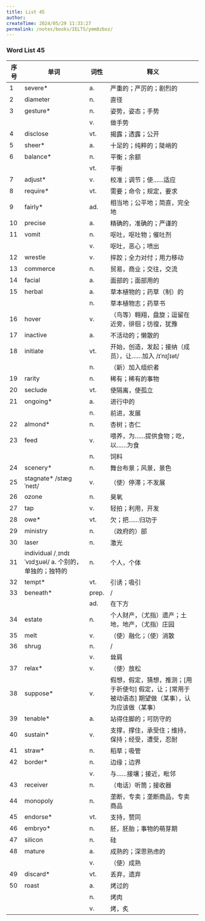 ```yaml
---
title: List 45
author:
createTime: 2024/05/29 11:33:27
permalink: /notes/books/IELTS/ymm8zboz/
---
```



### Word List 45

| 序号 | 单词       | 词性    | 释义                                  |
|------|------------|---------|---------------------------------------|
| 1 | severe* | a. | 严重的；严厉的；剧烈的 |
| 2 | diameter | n. | 直径 |
| 3 | gesture* | n. | 姿势，姿态；手势 |
|      |            | v.   | 做手势 |
| 4 | disclose | vt. | 揭露；透露；公开 |
| 5 | sheer* | a. | 十足的；纯粹的；陡峭的 |
| 6 | balance* | n. | 平衡；余额 |
|      |            | vt.   | 平衡 |
| 7 | adjust* | v. | 校准；调节；使……适应 |
| 8 | require* | vt. | 需要；命令；规定，要求 |
| 9 | fairly* | ad. | 相当地；公平地；简直，完全地 |
| 10 | precise | a. | 精确的，准确的；严谨的 |
| 11 | vomit | n. | 呕吐，呕吐物；催吐剂 |
|      |            | v.   | 呕吐，恶心；喷出 |
| 12 | wrestle | v. | 摔跤；全力对付；用力移动 |
| 13 | commerce | n. | 贸易，商业；交往，交流 |
| 14 | facial | a. | 面部的；面部用的 |
| 15 | herbal | a. | 草本植物的；药草（制）的 |
|      |            | n.   | 草本植物志；药草书 |
| 16 | hover | v. | （鸟等）翱翔，盘旋；逗留在近旁，徘徊；彷徨，犹豫 |
| 17 | inactive | a. | 不活动的；懒散的 |
| 18 | initiate | vt. | 开始，创造，发起；接纳（成员），让……加入 /ɪˈnɪʃɪət/ |
|      |            | n.   | （新）加入组织者 |
| 19 | rarity | n. | 稀有；稀有的事物 |
| 20 | seclude | vt. | 使隔离，使孤立 |
| 21 | ongoing* | a. | 进行中的 |
|      |            | n.   | 前进，发展 |
| 22 | almond* | n. | 杏树；杏仁 |
| 23 | feed | v. | 喂养，为……提供食物；吃，以……为食 |
|      |            | n.   | 饲料 |
| 24 | scenery* | n. | 舞台布景；风景，景色 |
| 25 | stagnate* /stægˈneɪt/ | v. | （使）停滞；不发展 |
| 26 | ozone | n. | 臭氧 |
| 27 | tap | v. | 轻拍；利用，开发 |
| 28 | owe* | vt. | 欠；把……归功于 |
| 29 | ministry | n. | （政府的）部 |
| 30 | laser | n. | 激光 |
| 31 | individual /ˏɪndɪˈvɪdʒuəl/ a. 个别的，单独的；独特的 | n. | 个人，个体 |
| 32 | tempt* | vt. | 引诱；吸引 |
| 33 | beneath* | prep. | / |
|      |            | ad.   | 在下方 |
| 34 | estate | n. | 个人财产，（尤指）遗产；土地，地产，（尤指）庄园 |
| 35 | melt | v. | （使）融化；（使）消散 |
| 36 | shrug | n. | / |
|      |            | v.   | 耸肩 |
| 37 | relax* | v. | （使）放松 |
| 38 | suppose* | v. | 假想，假定，猜想，推测；[用于祈使句] 假定，让；[常用于被动语态] 期望做（某事），认为应该做（某事） |
| 39 | tenable* | a. | 站得住脚的；可防守的 |
| 40 | sustain* | v. | 支撑，撑住，承受住；维持，保持；经受，遭受，忍耐 |
| 41 | straw* | n. | 稻草；吸管 |
| 42 | border* | n. | 边缘；边界 |
|      |            | v.   | 与……接壤；接近，毗邻 |
| 43 | receiver | n. | （电话）听筒；接收器 |
| 44 | monopoly | n. | 垄断，专卖；垄断商品，专卖商品 |
| 45 | endorse* | vt. | 支持，赞同 |
| 46 | embryo* | n. | 胚，胚胎；事物的萌芽期 |
| 47 | silicon | n. | 硅 |
| 48 | mature | a. | 成熟的；深思熟虑的 |
|      |            | v.   | （使）成熟 |
| 49 | discard* | vt. | 丢弃，遗弃 |
| 50 | roast | a. | 烤过的 |
|      |            | n.   | 烤肉 |
|      |            | v.   | 烤，炙 |